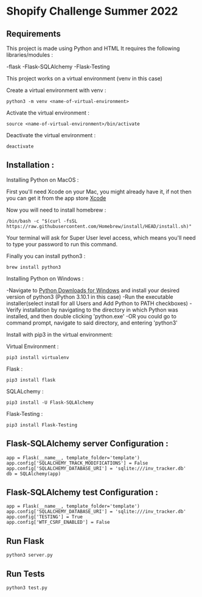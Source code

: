 # Shopify Challenge Summer 2022

## Requirements

This project is made using Python and HTML
It requires the following libraries/modules :

-flask
-Flask-SQLAlchemy
-Flask-Testing

This project works on a virtual environment (venv in this case)

Create a virtual environment with venv :
```
python3 -m venv <name-of-virtual-environment>
```
Activate the virtual environment :
```
source <name-of-virtual-environment>/bin/activate
```
Deactivate the virtual environment :
```
deactivate
```

## Installation : 
Installing Python on MacOS :

First you'll need Xcode on your Mac, you might already have it, if not then you can get it from the app store
[Xcode](https://apps.apple.com/us/app/xcode/id497799835?ls=1&mt=12)

Now you will need to install homebrew :
```
/bin/bash -c "$(curl -fsSL https://raw.githubusercontent.com/Homebrew/install/HEAD/install.sh)"
```
Your terminal will ask for Super User level access, which means you'll need to type your password to run this command.

Finally you can install python3 :
```
brew install python3
```

Installing Python on Windows :

-Navigate to [Python Downloads for Windows](https://www.python.org/downloads/windows/) and install 
 your desired version of python3 (Python 3.10.1 in this case)
-Run the executable installer(select install for all Users and Add Python to PATH checkboxes)
-Verify installation by navigating to the directory in which Python was installed, and then double clicking 'python.exe'
-OR you could go to command prompt, navigate to said directory, and entering 'python3'


Install with pip3 in the virtual environment:

Virtual Environment :
```
pip3 install virtualenv
```
Flask : 
```
pip3 install flask
```
SQLALchemy : 
```
pip3 install -U Flask-SQLAlchemy
```
Flask-Testing : 
```
pip3 install Flask-Testing
```

## Flask-SQLAlchemy server Configuration :

```
app = Flask(__name__, template_folder='template')
app.config['SQLALCHEMY_TRACK_MODIFICATIONS'] = False
app.config['SQLALCHEMY_DATABASE_URI'] = 'sqlite:///inv_tracker.db'
db = SQLAlchemy(app)
```

## Flask-SQLAlchemy test Configuration :

```
app = Flask(__name__, template_folder='template')
app.config['SQLALCHEMY_DATABASE_URI'] = 'sqlite:///inv_tracker.db'
app.config['TESTING'] = True
app.config['WTF_CSRF_ENABLED'] = False
```

## Run Flask 

```
python3 server.py
```

## Run Tests

```
python3 test.py
```